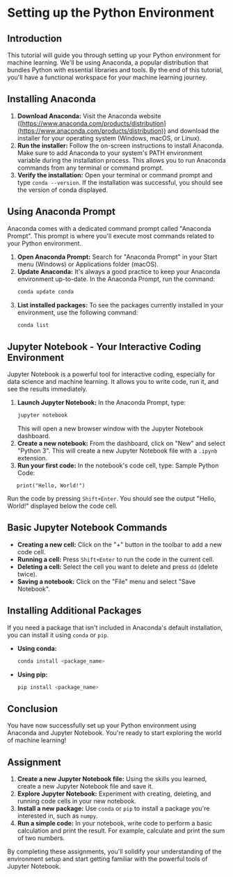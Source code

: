 # Setting up the Python Environment

## Introduction

This tutorial will guide you through setting up your Python environment for machine learning. We'll be using Anaconda, a popular distribution that bundles Python with essential libraries and tools. By the end of this tutorial, you'll have a functional workspace for your machine learning journey.

## Installing Anaconda

1. **Download Anaconda:** Visit the Anaconda website ([https://www.anaconda.com/products/distribution](https://www.anaconda.com/products/distribution)) and download the installer for your operating system (Windows, macOS, or Linux).
2. **Run the installer:** Follow the on-screen instructions to install Anaconda. Make sure to add Anaconda to your system's PATH environment variable during the installation process. This allows you to run Anaconda commands from any terminal or command prompt.
3. **Verify the installation:** Open your terminal or command prompt and type `conda --version`. If the installation was successful, you should see the version of conda displayed.

## Using Anaconda Prompt

Anaconda comes with a dedicated command prompt called "Anaconda Prompt". This prompt is where you'll execute most commands related to your Python environment.

1. **Open Anaconda Prompt:** Search for "Anaconda Prompt" in your Start menu (Windows) or Applications folder (macOS).
2. **Update Anaconda:** It's always a good practice to keep your Anaconda environment up-to-date. In the Anaconda Prompt, run the command:
   ```bash
   conda update conda
   ```
3. **List installed packages:** To see the packages currently installed in your environment, use the following command:
   ```bash
   conda list
   ```

## Jupyter Notebook - Your Interactive Coding Environment

Jupyter Notebook is a powerful tool for interactive coding, especially for data science and machine learning. It allows you to write code, run it, and see the results immediately.

1. **Launch Jupyter Notebook:** In the Anaconda Prompt, type:
   ```bash
   jupyter notebook
   ```
   This will open a new browser window with the Jupyter Notebook dashboard.
2. **Create a new notebook:** From the dashboard, click on "New" and select "Python 3". This will create a new Jupyter Notebook file with a `.ipynb` extension.
3. **Run your first code:** In the notebook's code cell, type:
   Sample Python Code: 

```{language}
   print("Hello, World!")
   ```
   Run the code by pressing `Shift+Enter`. You should see the output "Hello, World!" displayed below the code cell.

## Basic Jupyter Notebook Commands

* **Creating a new cell:** Click on the "+" button in the toolbar to add a new code cell.
* **Running a cell:** Press `Shift+Enter` to run the code in the current cell.
* **Deleting a cell:** Select the cell you want to delete and press `dd` (delete twice).
* **Saving a notebook:** Click on the "File" menu and select "Save Notebook".

## Installing Additional Packages

If you need a package that isn't included in Anaconda's default installation, you can install it using `conda` or `pip`.

* **Using conda:**
   ```bash
   conda install <package_name>
   ```
* **Using pip:**
   ```bash
   pip install <package_name>
   ```

## Conclusion

You have now successfully set up your Python environment using Anaconda and Jupyter Notebook. You're ready to start exploring the world of machine learning!

## Assignment

1. **Create a new Jupyter Notebook file:**  Using the skills you learned, create a new Jupyter Notebook file and save it.
2. **Explore Jupyter Notebook:**  Experiment with creating, deleting, and running code cells in your new notebook. 
3. **Install a new package:**  Use `conda` or `pip` to install a package you're interested in, such as `numpy`. 
4. **Run a simple code:** In your notebook, write code to perform a basic calculation and print the result. For example, calculate and print the sum of two numbers.

By completing these assignments, you'll solidify your understanding of the environment setup and start getting familiar with the powerful tools of Jupyter Notebook. 
